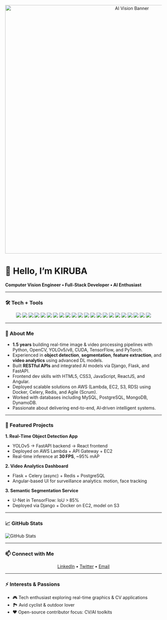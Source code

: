 <!-- Banner -->
<p align="center">
  <img src="https://media.giphy.com/media/L95W4wv8nnb9K/giphy.gif" alt="AI Vision Banner" width="800"/>
</p>

# 👋 Hello, I’m KIRUBA
**Computer Vision Engineer • Full‑Stack Developer • AI Enthusiast**

---

### 🛠 Tech + Tools

<p align="center">
  <!-- Programming & Web -->
  <img src="https://img.shields.io/badge/Python-3776AB?style=for-the-badge&logo=python&logoColor=white"/>
  <img src="https://img.shields.io/badge/JavaScript-F7DF1E?style=for-the-badge&logo=javascript&logoColor=white"/>
  <img src="https://img.shields.io/badge/HTML5-E34F26?style=for-the-badge&logo=html5&logoColor=white"/>
  <img src="https://img.shields.io/badge/CSS3-1572B6?style=for-the-badge&logo=css3&logoColor=white"/>
  <!-- CV & AI -->
  <img src="https://img.shields.io/badge/OpenCV-5C3EE8?style=for-the-badge&logo=opencv&logoColor=white"/>
  <img src="https://img.shields.io/badge/TensorFlow-FF6F00?style=for-the-badge&logo=tensorflow&logoColor=white"/>
  <img src="https://img.shields.io/badge/PyTorch-EE4C2C?style=for-the-badge&logo=pytorch&logoColor=white"/>
  <img src="https://img.shields.io/badge/YOLOv8-000000?style=for-the-badge&logo=yolov8&logoColor=white"/>
  <!-- Backend & APIs -->
  <img src="https://img.shields.io/badge/Django-092E20?style=for-the-badge&logo=django&logoColor=white"/>
  <img src="https://img.shields.io/badge/Flask-000000?style=for-the-badge&logo=flask&logoColor=white"/>
  <img src="https://img.shields.io/badge/FastAPI-009688?style=for-the-badge&logo=fastapi&logoColor=white"/>
  <!-- Frontend -->
  <img src="https://img.shields.io/badge/ReactJS-20232A?style=for-the-badge&logo=react&logoColor=61DAFB"/>
  <img src="https://img.shields.io/badge/Angular-DD0031?style=for-the-badge&logo=angular&logoColor=white"/>
  <!-- DevOps & Cloud -->
  <img src="https://img.shields.io/badge/AWS-232F3E?style=for-the-badge&logo=amazonaws&logoColor=white"/>
  <img src="https://img.shields.io/badge/Docker-2496ED?style=for-the-badge&logo=docker&logoColor=white"/>
  <img src="https://img.shields.io/badge/Git-181717?style=for-the-badge&logo=git&logoColor=white"/>
  <img src="https://img.shields.io/badge/Redis-DC382D?style=for-the-badge&logo=redis&logoColor=white"/>
  <img src="https://img.shields.io/badge/Celery-3A8E3A?style=for-the-badge&logo=celery&logoColor=white"/>
  <!-- Databases -->
  <img src="https://img.shields.io/badge/MySQL-4479A1?style=for-the-badge&logo=mysql&logoColor=white"/>
  <img src="https://img.shields.io/badge/PostgreSQL-4169E1?style=for-the-badge&logo=postgresql&logoColor=white"/>
  <img src="https://img.shields.io/badge/MongoDB-47A248?style=for-the-badge&logo=mongodb&logoColor=white"/>
  <img src="https://img.shields.io/badge/DynamoDB-4053D6?style=for-the-badge&logo=amazondynamodb&logoColor=white"/>
</p>

---

### 🚀 About Me
- **1.5 years** building real-time image & video processing pipelines with Python, OpenCV, YOLOv5/v8, CUDA, TensorFlow, and PyTorch.
- Experienced in **object detection**, **segmentation**, **feature extraction**, and **video analytics** using advanced DL models.
- Built **RESTful APIs** and integrated AI models via Django, Flask, and FastAPI.
- Frontend dev skills with HTML5, CSS3, JavaScript, ReactJS, and Angular.
- Deployed scalable solutions on AWS (Lambda, EC2, S3, RDS) using Docker, Celery, Redis, and Agile (Scrum).
- Worked with databases including MySQL, PostgreSQL, MongoDB, DynamoDB.
- Passionate about delivering end-to-end, AI‑driven intelligent systems.

---

### 🔭 Featured Projects

**1. Real‑Time Object Detection App**  
- YOLOv5 → FastAPI backend → React frontend  
- Deployed on AWS Lambda + API Gateway + EC2  
- Real-time inference at **30 FPS**, ~95% mAP

**2. Video Analytics Dashboard**  
- Flask + Celery (async) + Redis + PostgreSQL  
- Angular-based UI for surveillance analytics: motion, face tracking

**3. Semantic Segmentation Service**  
- U-Net in TensorFlow: IoU > 85%  
- Deployed via Django + Docker on EC2, model on S3

---

### 📈 GitHub Stats

![GitHub Stats](https://github-readme-stats.vercel.app/api?username=your-username&show_icons=true&theme=radical)

---

### 📫 Connect with Me

<p align="center">
  <a href="https://www.linkedin.com/in/your-profile">LinkedIn</a> • 
  <a href="https://twitter.com/your_handle">Twitter</a> • 
  <a href="mailto:your.email@example.com">Email</a>
</p>

---

### ⚡ Interests & Passions
- 🎮 Tech enthusiast exploring real-time graphics & CV applications  
- 🏞️ Avid cyclist & outdoor lover  
- ❤️ Open-source contributor focus: CV/AI toolkits

